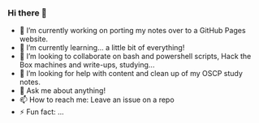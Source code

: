 ### Hi there 👋

- 🔭 I’m currently working on porting my notes over to a GitHub Pages website.
- 🌱 I’m currently learning... a little bit of everything!
- 👯 I’m looking to collaborate on bash and powershell scripts, Hack the Box machines and write-ups, studying...
- 🤔 I’m looking for help with content and clean up of my OSCP study notes.
- 💬 Ask me about anything!
- 📫 How to reach me: Leave an issue on a repo
- ⚡ Fun fact: ...


<!--
**zweilosec/zweilosec** is a ✨ _special_ ✨ repository because its `README.md` (this file) appears on your GitHub profile.

Here are some ideas to get you started:


-->
